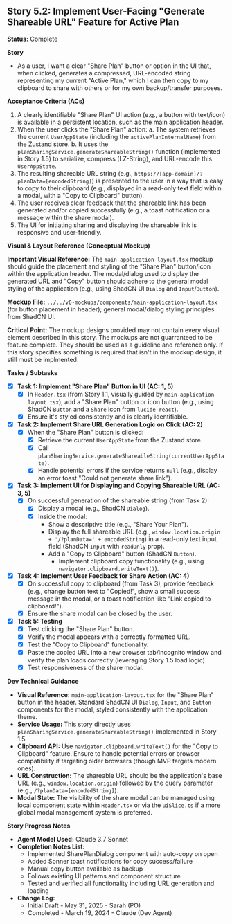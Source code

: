## Story 5.2: Implement User-Facing "Generate Shareable URL" Feature for Active Plan

**Status:** Complete

**Story**
- As a user, I want a clear "Share Plan" button or option in the UI that, when clicked, generates a compressed, URL-encoded string representing my current "Active Plan," which I can then copy to my clipboard to share with others or for my own backup/transfer purposes.

**Acceptance Criteria (ACs)**
1.  A clearly identifiable "Share Plan" UI action (e.g., a button with text/icon) is available in a persistent location, such as the main application header.
2.  When the user clicks the "Share Plan" action:
    a.  The system retrieves the current `UserAppState` (including the `activePlanInternalName`) from the Zustand store.
    b.  It uses the `planSharingService.generateShareableString()` function (implemented in Story 1.5) to serialize, compress (LZ-String), and URL-encode this `UserAppState`.
3.  The resulting shareable URL string (e.g., `https://[app-domain]/?planData=[encodedString]`) is presented to the user in a way that is easy to copy to their clipboard (e.g., displayed in a read-only text field within a modal, with a "Copy to Clipboard" button).
4.  The user receives clear feedback that the shareable link has been generated and/or copied successfully (e.g., a toast notification or a message within the share modal).
5.  The UI for initiating sharing and displaying the shareable link is responsive and user-friendly.

**Visual & Layout Reference (Conceptual Mockup)**

**Important Visual Reference:** The `main-application-layout.tsx` mockup should guide the placement and styling of the "Share Plan" button/icon within the application header. The modal/dialog used to display the generated URL and "Copy" button should adhere to the general modal styling of the application (e.g., using ShadCN UI `Dialog` and `Input`/`Button`).

**Mockup File:** `../../v0-mockups/components/main-application-layout.tsx` (for button placement in header); general modal/dialog styling principles from ShadCN UI.

**Critical Point:** The mockup designs provided may not contain every visual element described in this story. The mockups are not guarranteed to be feature complete. They should be used as a guideline and reference only. If this story specifies something is required that isn't in the mockup design, it still must be implmented.

**Tasks / Subtasks**
- [x] **Task 1: Implement "Share Plan" Button in UI (AC: 1, 5)**
    - [x] In `Header.tsx` (from Story 1.1, visually guided by `main-application-layout.tsx`), add a "Share Plan" button or icon button (e.g., using ShadCN `Button` and a `Share` icon from `lucide-react`).
    - [x] Ensure it's styled consistently and is clearly identifiable.
- [x] **Task 2: Implement Share URL Generation Logic on Click (AC: 2)**
    - [x] When the "Share Plan" button is clicked:
        - [x] Retrieve the current `UserAppState` from the Zustand store.
        - [x] Call `planSharingService.generateShareableString(currentUserAppState)`.
        - [x] Handle potential errors if the service returns `null` (e.g., display an error toast "Could not generate share link").
- [x] **Task 3: Implement UI for Displaying and Copying Shareable URL (AC: 3, 5)**
    - [x] On successful generation of the shareable string (from Task 2):
        - [x] Display a modal (e.g., ShadCN `Dialog`).
        - [x] Inside the modal:
            - Show a descriptive title (e.g., "Share Your Plan").
            - Display the full shareable URL (e.g., `window.location.origin + '/?planData=' + encodedString`) in a read-only text input field (ShadCN `Input` with `readOnly` prop).
            - Add a "Copy to Clipboard" button (ShadCN `Button`).
                - Implement clipboard copy functionality (e.g., using `navigator.clipboard.writeText()`).
- [x] **Task 4: Implement User Feedback for Share Action (AC: 4)**
    - [x] On successful copy to clipboard (from Task 3), provide feedback (e.g., change button text to "Copied!", show a small success message in the modal, or a toast notification like "Link copied to clipboard!").
    - [x] Ensure the share modal can be closed by the user.
- [x] **Task 5: Testing**
    - [x] Test clicking the "Share Plan" button.
    - [x] Verify the modal appears with a correctly formatted URL.
    - [x] Test the "Copy to Clipboard" functionality.
    - [x] Paste the copied URL into a new browser tab/incognito window and verify the plan loads correctly (leveraging Story 1.5 load logic).
    - [x] Test responsiveness of the share modal.

**Dev Technical Guidance**
-   **Visual Reference:** `main-application-layout.tsx` for the "Share Plan" button in the header. Standard ShadCN UI `Dialog`, `Input`, and `Button` components for the modal, styled consistently with the application theme.
-   **Service Usage:** This story directly uses `planSharingService.generateShareableString()` implemented in Story 1.5.
-   **Clipboard API:** Use `navigator.clipboard.writeText()` for the "Copy to Clipboard" feature. Ensure to handle potential errors or browser compatibility if targeting older browsers (though MVP targets modern ones).
-   **URL Construction:** The shareable URL should be the application's base URL (e.g., `window.location.origin`) followed by the query parameter (e.g., `/?planData=[encodedString]`).
-   **Modal State:** The visibility of the share modal can be managed using local component state within `Header.tsx` or via the `uiSlice.ts` if a more global modal management system is preferred.

**Story Progress Notes**
* **Agent Model Used:** Claude 3.7 Sonnet
* **Completion Notes List:**
    * Implemented SharePlanDialog component with auto-copy on open
    * Added Sonner toast notifications for copy success/failure
    * Manual copy button available as backup
    * Follows existing UI patterns and component structure
    * Tested and verified all functionality including URL generation and loading
* **Change Log:**
    * Initial Draft - May 31, 2025 - Sarah (PO)
    * Completed - March 19, 2024 - Claude (Dev Agent)
